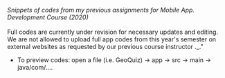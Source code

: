 *Snippets of codes from my previous assignments for Mobile App. Development Course (2020)*
\
\
Full codes are currently under revision for necessary updates and editing. We are not allowed to upload full app codes from this year's semester on external websites as requested by our previous course instructor ._."

- To preview codes: open a file (i.e. GeoQuiz) -> app -> src -> main -> java/com/....
